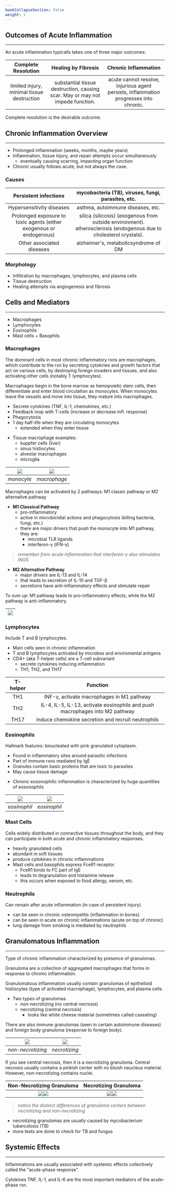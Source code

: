 ```yaml
---
bookCollapseSection: false
weight: 1
---
```


## **Outcomes of Acute Inflammation**
---

An acute inflammation typicalls takes one of three major outcomes:


| Complete Resolution | Healing by Fibrosis | Chronic Inflammation |
|:--:|:--:|:--:|
| limited injury, minimal tissue destruction | substantial tissue destruction, causing scar. May or may not impede function. | acute cannot resolve, injurious agent persists, inflammation progresses into chronic.|

Complete resolution is the desirable outcome.

## **Chronic Inflammation Overview**
---

* Prolonged inflammation (weeks, months, maybe years)
* Inflammation, tissue injury, and repair attempts occur simultaneously
    * eventually causing scarring, impacting organ function
* Chronic usually follows acute, but not always the case.

### **Causes**

|Persistent infections| mycobacteria (TB), viruses, fungi, parasites, etc.|
|:--:|:--:|
|Hypersensitivity diseases| asthma, autoimmune diseases, etc.|
|Prolonged exposure to toxic agents (either exogenous or endogenous)| silica (silicosis) (exogenous from outside environment). atherosclerosis (endogenous due to cholesterol crystals).|
|Other associated diseases| alzheimer's, metabolicsyndrome of DM|

### **Morphology**

* Infiltration by macrophages, lymphocytes, and plasma cells
* Tissue destruction
* Healing attempts via angiogenesis and fibrosis

## **Cells and Mediators**
---

* Macrophages
* Lymphocytes
* Eosinophils
* Mast cells + Basophils

### **Macrophages**

The dominant cells in most chronic inflammatory rxns are macrophages, which contribute to the rxn by secreting cytokines and growth factors that act on various cells, by destroying foreign invaders and tissues, and also activating other cells (notably T lymphocytes).

Macrophages begin in the bone marrow as hemopoietic stem cells, then differentiate and enter blood circulation as monocytes. When monocytes leave the vessels and move into tissue, they mature into macrophages.

* Secrete cytokines (TNF, IL-1, chemokines, etc.)
* Feedback loop with T-cells (increase or decrease infl. response)
* Phagocytosis
* 1 day half-life when they are circulating monocytes
    * extended when they enter tissue
<!-- -->
* Tissue macrophage examples:
    * kuppfer cells (liver)
    * sinus histiocytes
    * alveolar macrophages
    * microglia

|![](https://standardofcare.com/wp-content/uploads/artimgs/1645.jpg)|![](https://upload.wikimedia.org/wikipedia/commons/c/cc/Cytology_of_a_macrophage.png)|
|:--:|:--:|
|*monocyte*|*macrophage*|

Macrophages can be activated by 2 pathways: M1 classic pathway or M2 alternative pathway

* **M1 Classical Pathway**
    * pro-inflammatory
    * active in microbicidial actions and phagocytosis (killing bacteria, fungi, etc.)
    * there are major drivers that push the monocyte into M1 pathway, they are:
        * microbial TLR ligands
        * interferon-γ (IFN-γ)

> *remember from acute inflammation that interferon-γ also stimulates iNOS*

* **M2 Alternative Pathway**
    * major drivers are IL-13 and IL-14
    * that leads to secretion of IL-10 and TGF-β
    * secretions have anti-inflammatory effects and stimulate repair

To sum up: M1 pathway leads to pro-inflammatory effects, while the M2 pathway is anti-inflammatory.

|![](https://ars.els-cdn.com/content/image/3-s2.0-B9780080877808000450-f45-06-9780080877808.jpg)|
|:--:|

### **Lymphocytes**

Include T and B lymphocytes.

* Main cells seen in chronic inflammation
* T and B lymphocytes activated by microbes and enviromental antigens
* CD4+ (aka T-helper cells) are a T-cell subvariant
    * secrete cytokines inducing inflammation
    * TH1, TH2, and TH17

|T-helper|Function|
|:--:|:--:|
|TH1|INF-γ, activate macrophages in M1 pathway|
|TH2|IL-4, IL-5, IL-13, activate eosinophils and push macrophages into M2 pathway|
|TH17|induce chemokine secretion and recruit neutrophils|

### **Eosinophils**

Hallmark features: binucleated with pink granulated cytoplasm.

* Found in inflammatory sites around parasitic infections
* Part of immune rxns mediated by IgE
* Granules contain basic proteins that are toxic to parasites
* May cause tissue damage
<!-- -->
* Chronic eosonophilic inflammation is characterized by huge quantities of eosonophils

|![](https://upload.wikimedia.org/wikipedia/commons/thumb/0/06/Eosinophil_T.tif/lossless-page1-1125px-Eosinophil_T.tif.png?20140401234844)|![](https://upload.wikimedia.org/wikipedia/commons/thumb/a/ab/Eozynofil.svg/740px-Eozynofil.svg.png?20100121135902)|
|:--:|:--:|
|*eosinophil*|*eosinophil*|

### **Mast Cells**

Cells widely distributed in connective tissues throughout the body, and they can participate in both acute and chronic inflammatory responses.

* heavily granulated cells
* abundant in soft tissues
* produce cytokines in chronic inflammations
* Mast cells and basophils express FceR1 receptor
    * FceR1 binds to FC part of IgE
    * leads to degranulation and histamine release
    * this occurs when exposed to food allergy, venom, etc.

### **Neutrophils**

Can remain after acute inflammation (in case of persistent injury).

* can be seen in chronic osteomyelitis (inflammation in bones)
* can be seen in acute on chronic inflammations (acute on top of chronic)
* lung damage from smoking is mediated by neutrophils

## **Granulomatous Inflammation**
---

Type of chronic inflammation characterized by presence of granulomas.

Granuloma are a collection of aggregated macrophages that forms in response to chronic inflammation.

Granulomatous inflammation usually contain granulomas of epithelioid histiocytes (type of activated macrophage), lymphocytes, and plasma cells.

* Two types of granulomas
    * non-necrotizing (no central necrosis)
    * necrotizing (central necrosis)
        * looks like white cheese material (sometimes called caseating)

There are also immune granulomas (seen in certain autoimmune diseases) and foreign body granuloma (response to foreign body).

|![](https://www.mypathologyreport.ca/wp-content/uploads/2021/05/Non-necrotizing-granulomatous-inflammation.jpg)|![](https://www.mypathologyreport.ca/wp-content/uploads/2021/05/Necrotizing-granulomatous-inflammation-1.jpg)|
|:--:|:--:|
|*non-necrotizing*|*necrotizing*|

If you see central necrosis, then it is a necrotizing granuloma. Central necrosis usually contains a pinkish center with no bluish neucleus material. However, non-necrotizing contains nuclei.


|**Non-Necrotizing Granuloma**|**Necrotizing Granuloma**|
|:--:|:--:|
|![](https://upload.wikimedia.org/wikipedia/commons/thumb/1/10/Granuloma_mac.jpg/1194px-Granuloma_mac.jpg)![](https://live.staticflickr.com/6166/6201646890_32bbee352f_b.jpg)|![](https://upload.wikimedia.org/wikipedia/commons/6/6b/Pulmonary_tuberculosis_-_Necrotizing_granuloma_%286545184743%29.jpg)![](https://www.webpathology.com/slides-13/slides/Prostate_Inflammation_NecrotizingGranuloma.jpg)|

> *notice the distinct differences of granuloma centers between necrotizing and non-necrotizing*

* necrotizing granulomas are usually caused by mycobacterium tubercolosis (TB)
* more tests are done to check for TB and fungus

## **Systemic Effects**
---

Inflammations are usually associated with systemic effects collectively called the "acute-phase response".

Cytokines TNF, IL-1, and IL-6 are the most important mediators of the acute-phase rxn.
